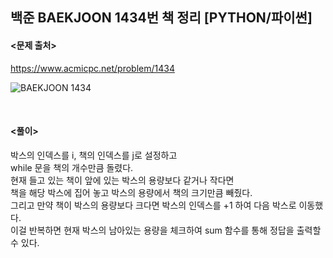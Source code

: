 ## 백준 BAEKJOON 1434번 책 정리 [PYTHON/파이썬]

#### <문제 출처><br>
https://www.acmicpc.net/problem/1434

![BAEKJOON 1434](https://img1.daumcdn.net/thumb/R1280x0/?scode=mtistory2&fname=https%3A%2F%2Fblog.kakaocdn.net%2Fdn%2F7Hswm%2FbtsLbvz4m44%2FCRpWdWXcrzvKbrJyXQMvfK%2Fimg.png)

<br>

#### <풀이><br>

박스의 인덱스를 i, 책의 인덱스를 j로 설정하고  
while 문을 책의 개수만큼 돌렸다.  
현재 들고 있는 책이 앞에 있는 박스의 용량보다 같거나 작다면  
책을 해당 박스에 집어 놓고 박스의 용량에서 책의 크기만큼 빼줬다.  
그리고 만약 책이 박스의 용량보다 크다면 박스의 인덱스를 +1 하여 다음 박스로 이동했다.  
이걸 반복하면 현재 박스의 남아있는 용량을 체크하여 sum 함수를 통해 정답을 출력할 수 있다.  
